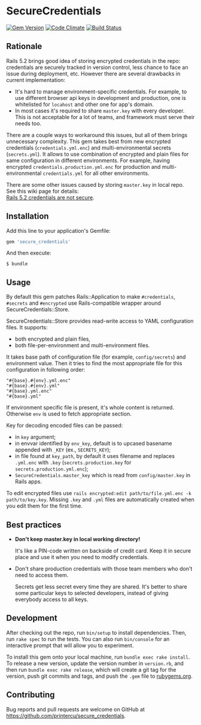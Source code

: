 # SecureCredentials

[![Gem Version](https://badge.fury.io/rb/secure_credentials.svg)](http://badge.fury.io/rb/secure_credentials)
[![Code Climate](https://codeclimate.com/github/printercu/secure_credentials/badges/gpa.svg)](https://codeclimate.com/github/printercu/secure_credentials)
[![Build Status](https://travis-ci.org/printercu/secure_credentials.svg)](https://travis-ci.org/printercu/secure_credentials)

## Rationale

Rails 5.2 brings good idea of storing encrypted credentials in the repo:
credentials are securely tracked in version control, less chance to face an issue
during deployment, etc. However there are several drawbacks in current implementation:

- It's hard to manage environment-specific credentials.
  For example, to use different browser api keys in development and production,
  one is whitelisted for `locahost` and other one for app's domain.
- In most cases it's required to share `master.key` with every developer.
  This is not acceptable for a lot of teams, and framework must serve their needs too.

There are a couple ways to workaround this issues, but all of them brings
unnecessary complexity. This gem takes best from new encrypted credentials (`credentials.yml.enc`)
and multi-environmental secrets (`secrets.yml`). It allows to use combination
of encrypted and plain files for same configuration in different environments.
For example, having encrypted `credentials.production.yml.enc` for production
and multi-environmental `credentials.yml` for all other environments.

There are some other issues caused by storing `master.key` in local repo.
See this wiki page for details:<br>
[Rails 5.2 credentials are not secure](https://github.com/printercu/secure_credentials/wiki/Rails-5.2-credentials-are-not-secure).

## Installation

Add this line to your application's Gemfile:

```ruby
gem 'secure_credentials'
```

And then execute:

    $ bundle

## Usage

By default this gem patches Rails::Application to make `#credentials`, `#secrets` and `#encrypted`
use Rails-compatible wrapper around SecureCredentials::Store.

SecureCredentials::Store provides read-write access to YAML configuration files. It supports:

  - both encrypted and plain files,
  - both file-per-environment and multi-environment files.

It takes base path of configuration file (for example, `config/secrets`)
and environment value. Then it tries to find the most appropriate file
for this configuration in following order:

    "#{base}.#{env}.yml.enc"
    "#{base}.#{env}.yml"
    "#{base}.yml.enc"
    "#{base}.yml"

If environment specific file is present, it's whole content is returned.
Otherwise `env` is used to fetch appropriate section.

Key for decoding encoded files can be passed:

  - in `key` argument;
  - in envvar identified by `env_key`, default is to upcased basename appended with `_KEY`
    (ex., `SECRETS_KEY`);
  - in file found at `key_path`,
    by default it uses filename and replaces `.yml.enc` with `.key`
    (`secrets.production.key` for `secrets.production.yml.enc`);
  - `SecureCredentials.master_key` which is read from `config/master.key` in Rails apps.

To edit encrypted files use `rails encrypted:edit path/to/file.yml.enc -k path/to/key.key`.
Missing `.key` and `.yml` files are automatically created when you edit them for the first time.

## Best practices

- __Don't keep master.key in local working directory!__

  It's like a PIN-code written on backside of credit card.
  Keep it in secure place and use it when you need to modify credentials.

- Don't share production credentials with those team members who don't need to access them.

  Secrets get less secret every time they are shared.
  It's better to share some particular keys to selected developers,
  instead of giving everybody access to all keys.

## Development

After checking out the repo, run `bin/setup` to install dependencies.
Then, run `rake spec` to run the tests.
You can also run `bin/console` for an interactive prompt that will allow you to experiment.

To install this gem onto your local machine, run `bundle exec rake install`.
To release a new version, update the version number in `version.rb`,
and then run `bundle exec rake release`, which will create a git tag for the version,
push git commits and tags, and push the `.gem` file to [rubygems.org](https://rubygems.org).

## Contributing

Bug reports and pull requests are welcome on GitHub at
https://github.com/printercu/secure_credentials.
